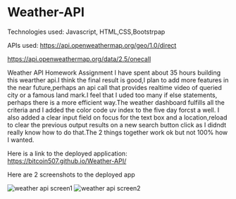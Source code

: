 # Weather-API

Technologies used: Javascript, HTML,CSS,Bootstrpap

APIs used: https://api.openweathermap.org/geo/1.0/direct

https://api.openweathermap.org/data/2.5/onecall

Weather API Homework Assignment
I have spent about 35 hours building this wearther api.I think the final result is good,I plan to add more features in the near future,perhaps an api call that provides realtime video of queried city or a famous land mark.I feel that I uded too many if else statements, perhaps there is a more efficient way.The weather dashboard fulfills all the criteria and I added the color code uv index to the five day forcst a well.  I also added a clear input field on focus for the text box and a location,reload to clear the previous output results on a new search button click as I didndt really know how to do that.The 2 things together work ok but not 100% how I wanted.

Here is a link to the deployed application: https://bitcoin507.github.io/Weather-API/

Here are 2 screenshots to the deployed app


![weather api screen1](https://user-images.githubusercontent.com/39675578/172662529-cea0f309-4da1-4b99-a9c5-698d41fa017b.png)
![weather api screen2](https://user-images.githubusercontent.com/39675578/172662542-85caf9e1-18bf-42c3-9c52-df4e427cfd61.png)
